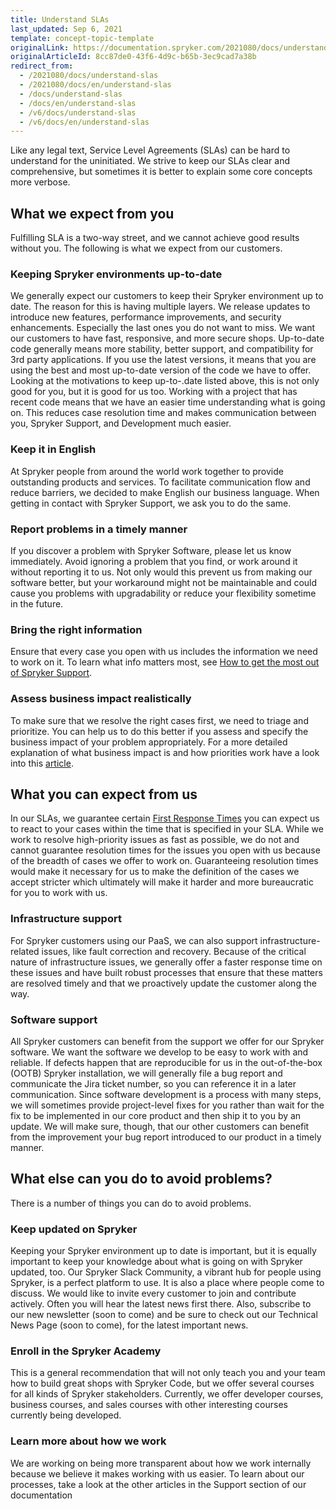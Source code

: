 ```yaml
---
title: Understand SLAs
last_updated: Sep 6, 2021
template: concept-topic-template
originalLink: https://documentation.spryker.com/2021080/docs/understand-slas
originalArticleId: 8cc87de0-43f6-4d9c-b65b-3ec9cad7a38b
redirect_from:
  - /2021080/docs/understand-slas
  - /2021080/docs/en/understand-slas
  - /docs/understand-slas
  - /docs/en/understand-slas
  - /v6/docs/understand-slas
  - /v6/docs/en/understand-slas
---
```


Like any legal text, Service Level Agreements (SLAs) can be hard to understand for the uninitiated. We strive to keep our SLAs clear and comprehensive, but sometimes it is better to explain some core concepts more verbose.

## What we expect from you
Fulfilling SLA is a two-way street, and we cannot achieve good results without you. The following is what we expect from our customers.

### Keeping Spryker environments up-to-date
We generally expect our customers to keep their Spryker environment up to date. The reason for this is having multiple layers.
We release updates to introduce new features, performance improvements, and security enhancements. Especially the last ones you do not want to miss. We want our customers to have fast, responsive, and more secure shops.
Up-to-date code generally means more stability, better support, and compatibility for 3rd party applications. If you use the latest versions, it means that you are using the best and most up-to-date version of the code we have to offer. Looking at the motivations to keep up-to-.date listed above, this is not only good for you, but it is good for us too. Working with a project that has recent code means that we have an easier time understanding what is going on. This reduces case resolution time and makes communication between you, Spryker Support, and Development much easier.

### Keep it in English
At Spryker people from around the world work together to provide outstanding products and services. To facilitate communication flow and reduce barriers, we decided to make English our business language. When getting in contact with Spryker Support, we ask you to do the same.

### Report problems in a timely manner
If you discover a problem with Spryker Software, please let us know immediately. Avoid ignoring a problem that you find, or work around it without reporting it to us. Not only would this prevent us from making our software better, but your workaround might not be maintainable and could cause you problems with upgradability or reduce your flexibility sometime in the future.

### Bring the right information
Ensure that every case you open with us includes the information we need to work on it. To learn what info matters most, see [How to get the most out of Spryker Support](/docs/scos/user/intro-to-spryker/support/how-to-get-the-most-out-of-spryker-support.html).

### Assess business impact realistically
To make sure that we resolve the right cases first, we need to triage and prioritize. You can help us to do this better if you assess and specify the business impact of your problem appropriately. For a more detailed explanation of what business impact is and how priorities work have a look into this [article](/docs/scos/user/intro-to-spryker/support/understanding-ticket-status.html#how-are-bug-tickets-prioritized).

## What you can expect from us
In our SLAs, we guarantee certain [First Response Times](/docs/scos/user/intro-to-spryker/support/how-spryker-support-works.html#first-response-time)
you can expect us to react to your cases within the time that is specified in your SLA. While we work to resolve high-priority issues as fast as possible, we do not and cannot guarantee resolution times for the issues you open with us because of the breadth of cases we offer to work on. Guaranteeing resolution times would make it necessary for us to make the definition of the cases we accept stricter which ultimately will make it harder and more bureaucratic for you to work with us.

### Infrastructure support
For Spryker customers using our PaaS, we can also support infrastructure-related issues, like fault correction and recovery. Because of the critical nature of infrastructure issues, we generally offer a faster response time on these issues and have built robust processes that ensure that these matters are resolved timely and that we proactively update the customer along the way.

### Software support
All Spryker customers can benefit from the support we offer for our Spryker software. We want the software we develop to be easy to work with and reliable. If defects happen that are reproducible for us in the out-of-the-box (OOTB) Spryker installation, we will generally file a bug report and communicate the Jira ticket number, so you can reference it in a later communication. Since software development is a process with many steps, we will sometimes provide project-level fixes for you rather than wait for the fix to be implemented in our core product and then ship it to you by an update. We will make sure, though, that our other customers can benefit from the improvement your bug report introduced to our product in a timely manner.

## What else can you do to avoid problems?
There is a number of things you can do to avoid problems.

### Keep updated on Spryker
Keeping your Spryker environment up to date is important, but it is equally important to keep your knowledge about what is going on with Spryker updated, too.
Our Spryker Slack Community, a vibrant hub for people using Spryker, is a perfect platform to use. It is also a place where people come to discuss. We would like to invite every customer to join and contribute actively. Often you will hear the latest news first there. Also, subscribe to our new newsletter (soon to come) and be sure to check out our Technical News Page (soon to come), for the latest important news.

### Enroll in the Spryker Academy
This is a general recommendation that will not only teach you and your team how to build great shops with Spryker Code, but we offer several courses for all kinds of Spryker stakeholders. Currently, we offer developer courses, business courses, and sales courses with other interesting courses currently being developed.

### Learn more about how we work
We are working on being more transparent about how we work internally because we believe it makes working with us easier. To learn about our processes, take a look at the other articles in the Support section of our documentation 
